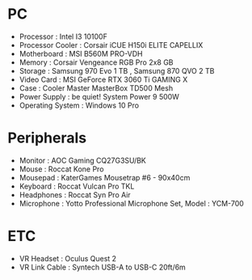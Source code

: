 # PC
- Processor : Intel I3 10100F
- Processor Cooler : Corsair iCUE H150i ELITE CAPELLIX
- Motherboard : MSI B560M PRO-VDH
- Memory : Corsair Vengeance RGB Pro 2x8 GB
- Storage : Samsung 970 Evo 1 TB , Samsung 870 QVO 2 TB
- Video Card : MSI GeForce RTX 3060 Ti GAMING X
- Case : Cooler Master MasterBox TD500 Mesh
- Power Supply : be quiet! System Power 9 500W
- Operating System : Windows 10 Pro

# Peripherals
- Monitor : AOC Gaming CQ27G3SU/BK
- Mouse : Roccat Kone Pro
- Mousepad : KaterGames Mousetrap #6 - 90x40cm
- Keyboard : Roccat Vulcan Pro TKL
- Headphones : Roccat Syn Pro Air
- Microphone : Yotto Professional Microphone Set, Model : YCM-700

# ETC
- VR Headset : Oculus Quest 2
- VR Link Cable : Syntech USB-A to USB-C 20ft/6m
